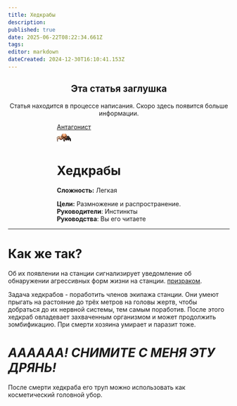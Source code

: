 ```yaml
---
title: Хедкрабы
description: 
published: true
date: 2025-06-22T08:22:34.661Z
tags: 
editor: markdown
dateCreated: 2024-12-30T16:10:41.153Z
---
```



<center>
<div class="warning-banner">
  <h2> Эта статья заглушка </h2>
  <p>Статья находится в процессе написания. Скоро здесь появится больше информации.</p><p>
</div>
</center>

<div style="display: flex; justify-content: center;">
<div class="roles-passport antag">
  <div class="title antag"><a href="/roles/antagonists">Антагонист</a></div>
  <div>
    <div><div><img src="/roles/headcrabs.png"></div></div>
  <div><div>
    <h1>Хедкрабы</h1>
    <p><strong>Сложность:</strong> Легкая</p>
    <strong>Цели:</strong> Размножение и распространение.<br>
    <b>Руководители</b>:  Инстинкты<br>
    <b>Руководства</b>: Вы его читаете
  </div></div>
  </div>
</div>
</div>
<hr></hr>

# Как же так?
Об их появлении на станции сигнализирует уведомление об обнаружении агрессивных форм жизни на станции. <a href="https://wiki.wwdp.ee/ru/roles/ghost">призраком</a>. 

Задача хедкрабов - поработить членов экипажа станции. Они умеют прыгать на растояние до трёх метров на головы жертв, чтобы добраться до их нервной системы, тем самым поработив. После этого хедкраб овладевает захваченным организмом и может продолжить зомбификацию. При смерти хозяина умирает и паразит тоже.

# <i>АААААА! СНИМИТЕ С МЕНЯ ЭТУ ДРЯНЬ!</i>
После смерти хедкраба его труп можно использовать как косметический головной убор.

<div class="table"></div>